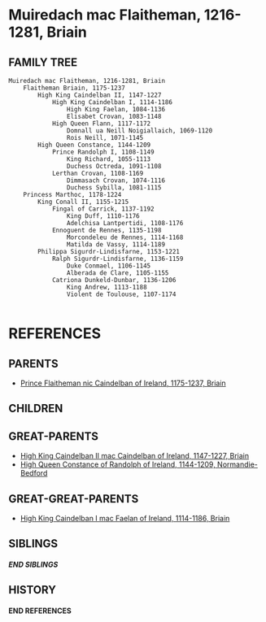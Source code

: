 # Muiredach mac Flaitheman, 1216-1281, Briain

## FAMILY TREE

```
Muiredach mac Flaitheman, 1216-1281, Briain
    Flaitheman Briain, 1175-1237
        High King Caindelban II, 1147-1227
            High King Caindelban I, 1114-1186
                High King Faelan, 1084-1136
                Elisabet Crovan, 1083-1148
            High Queen Flann, 1117-1172
                Domnall ua Neill Noigiallaich, 1069-1120
                Rois Neill, 1071-1145
        High Queen Constance, 1144-1209
            Prince Randolph I, 1108-1149
                King Richard, 1055-1113
                Duchess Octreda, 1091-1108
            Lerthan Crovan, 1108-1169
                Dimmasach Crovan, 1074-1116
                Duchess Sybilla, 1081-1115
    Princess Marthoc, 1178-1224
        King Conall II, 1155-1215
            Fingal of Carrick, 1137-1192
                King Duff, 1110-1176
                Adelchisa Lantpertidi, 1108-1176
            Ennoguent de Rennes, 1135-1198
                Morcondeleu de Rennes, 1114-1168
                Matilda de Vassy, 1114-1189
        Philippa Sigurdr-Lindisfarne, 1153-1221
            Ralph Sigurdr-Lindisfarne, 1136-1159
                Duke Conmael, 1106-1145
                Alberada de Clare, 1105-1155
            Catriona Dunkeld-Dunbar, 1136-1206
                King Andrew, 1113-1188
                Violent de Toulouse, 1107-1174
        
```


# REFERENCES

## PARENTS 
* [Prince Flaitheman nic Caindelban of Ireland, 1175-1237, Briain](flaitheman_nic_caindelban_1175.md)

## CHILDREN 


## GREAT-PARENTS 
* [High King Caindelban II mac Caindelban of Ireland, 1147-1227, Briain](caindelban_ii_mac_caindelban_1147.md)
* [High Queen Constance of Randolph of Ireland, 1144-1209, Normandie-Bedford](constance_randolph_1144.md)


## GREAT-GREAT-PARENTS 
* [High King Caindelban I mac Faelan of Ireland, 1114-1186, Briain](caindelban_i_mac_faelan_1114.md)

## SIBLINGS

##### END SIBLINGS  
## HISTORY

#### END REFERENCES
